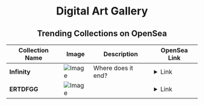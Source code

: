 <div align="center">

# Digital Art Gallery

## Trending Collections on OpenSea

| Collection Name                       | Image                                                                                     | Description                       | OpenSea Link                                                                                          |
|---------------------------------------|-------------------------------------------------------------------------------------------|-----------------------------------|--------------------------------------------------------------------------------------------------------|
| **Infinity** | ![Image](https://i.seadn.io/s/raw/files/e8aa39b3c393ecd5184ce951f4600ba6.jpg?w=500&auto=format?w=200&auto=format) | Where does it end? | <details><summary>Link</summary>[Infinity](https://opensea.io/collection/infinity-197)</details> |
| **ERTDFGG** | ![Image](https://i.seadn.io/s/raw/files/605ee9a406c42e4b6402407a52077083.jpg?w=500&auto=format?w=200&auto=format) |  | <details><summary>Link</summary>[ERTDFGG](https://opensea.io/collection/ertdfgg-2)</details> |

</div>